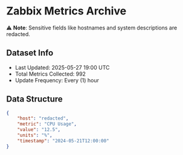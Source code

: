 # Zabbix Metrics Archive

⚠️ **Note**: Sensitive fields like hostnames and system descriptions are redacted.

## Dataset Info
- Last Updated: 2025-05-27 19:00 UTC
- Total Metrics Collected: 992
- Update Frequency: Every (1) hour

## Data Structure
```json
{
    "host": "redacted",
    "metric": "CPU Usage",
    "value": "12.5",
    "units": "%",
    "timestamp": "2024-05-21T12:00:00"
}
```
